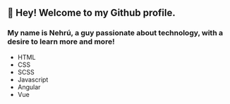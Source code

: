 ## 👋 Hey! Welcome to my Github profile.
### My name is Nehrú, a guy passionate about technology, with a desire to learn more and more!

- HTML 
- CSS
- SCSS
- Javascript
- Angular
- Vue
